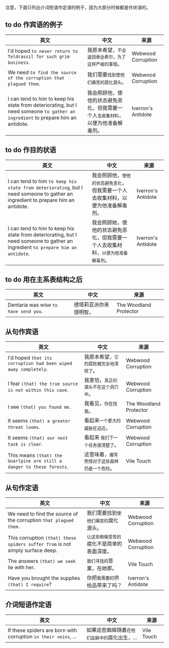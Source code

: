 注意，下面只列出介词短语作定语的例子，因为大部分时候都是作状语的。

## to do 作宾语的例子

| 英文                                                         | 中文                                                         | 来源               |
| ------------------------------------------------------------ | ------------------------------------------------------------ | ------------------ |
| I'd hoped `to never return to Teldrassil for such grim business`. | 我原本希望，`不会返回泰达希尔，为了这样严峻的事情`。         | Webwood Corruption |
| We need `to find the source of the corruption that plagued them`. | 我们需要`找到使他们痛苦的腐化源头`。                         | Webwood Corruption |
| I can tend to him to keep his state from deteriorating, but I need someone `to gather an ingredient` to prepare him an antidote. | 我会照顾他，使他的状态避免恶化，但我需要一个人`去收集材料`，以便为他准备解毒剂。 | Iverron's Antidote |



## to do 作目的状语

| 英文                                                         | 中文                                                         | 来源               |
| ------------------------------------------------------------ | ------------------------------------------------------------ | ------------------ |
| I can tend to him `to keep his state from deteriorating`, but I need someone to gather an ingredient to prepare him an antidote. | 我会照顾他，`使他的状态避免恶化`，但我需要一个人去收集材料，以便为他准备解毒剂。 | Iverron's Antidote |
| I can tend to him to keep his state from deteriorating, but I need someone to gather an ingredient `to prepare him an antidote`. | 我会照顾她，使他的状态避免恶化，但我需要一个人去收集材料，`以便为他准备解毒剂`。 | Iverron's Antidote |



## to do 用在主系表结构之后

| 英文                                  | 中文                   | 来源                   |
| ------------------------------------- | ---------------------- | ---------------------- |
| Dentaria was wise `to have send you`. | 德塔莉亚派你来很明智。 | The Woodland Protector |



## 从句作宾语

| 英文                                                         | 中文                                           | 来源                   |
| ------------------------------------------------------------ | ---------------------------------------------- | ---------------------- |
| I'd hoped `that its corruption had been wiped away completely`. | 我原本希望，`它的腐败被完全地清除了`。         | Webwood Corruption     |
| I fear `(that) the true source is not within this cave`.     | 我害怕，`真正的源头不在这个洞穴中`。           | Webwood Corruption     |
| I see `(that) you found me`.                                 | 我看见，`你在找我`。                           | The Woodland Protector |
| It seems `(that) a greater threat looms`.                    | 看起来`一个更大的威胁在迫近`。                 | Webwood Corruption     |
| It seems `(that) our next task is clear`.                    | 看起来 `我们下一个任务很清楚了`。              | Webwood Corruption     |
| This means `(that) the Gnarlpine are still a danger to these forests`. | 这意味着，`瘤背熊怪对于这些森林仍是一个危险`。 | Vile Touch             |



## 从句作定语

| 英文                                                         | 中文                                       | 来源               |
| ------------------------------------------------------------ | ------------------------------------------ | ------------------ |
| We need to find the source of the corruption `that plagued them`. | 我们需要找到`使他们痛苦的`腐化源头。       | Webwood Corruption |
| This corruption `(that) these spiders suffer from` is not simply surface deep. | `让这些蜘蛛受苦的`腐化不是简单的表面深度。 | Webwood Corruption |
| The answers `(that) we seek` lie with her.                   | `我们寻找的`答案，在她那。                 | Vile Touch         |
| Have you brought the supplies `(that) I require`?            | 你把`我需要的`供给品带来了吗？             | Iverron's Antidote |



## 介词短语作定语

| 英文                                                         | 中文                                          | 来源       |
| ------------------------------------------------------------ | --------------------------------------------- | ---------- |
| If these spiders are born with corruption `in their veins`, ... | 如果这些蜘蛛随着`在他们血脉中的`腐化出生，... | Vile Touch |